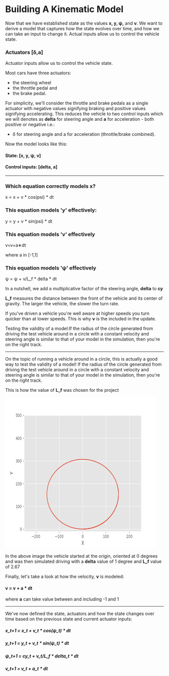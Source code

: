 # Building A Kinematic Model

Now that we have established state as the values **x, y, ψ,** and **v**. We want to derive a model that captures how the state evolves over time, and how we can take an input to change it. Actual inputs allow us to control the vehicle state. 

### Actuators [δ,a]

Actuator inputs allow us to control the vehicle state.

Most cars have three actuators:

- the steering wheel
- the throttle pedal and
- the brake pedal.

For simplicity, we'll consider the throttle and brake pedals as a single actuator with negative values signifying braking and positive values signifying accelerating. This reduces the vehicle to two control inputs which we will denotes as **delta** for steering angle and **a** for acceleration - both positive or negative i.e.:

- δ for steering angle and a for acceleration (throttle/brake combined).

Now the model looks like this:

#### State: [x, y, ψ, v]

#### Control inputs: [delta, a]

***

### Which equation correctly models x?

x = x + v * cos(psi) * dt

### This equation models 'y' effectively:

y = y + v * sin(psi) * dt

### This equation models 'v' effectively

v=v+a∗dt

where a in [-1,1]

### This equation models 'ψ' effectively

ψ = ψ + v/L_f * delta * dt

In a nutshell, we add a multiplicative factor of the steering angle, **delta** to **cy**

**L_f** measures the distance between the front of the vehicle and its center of gravity. The larger the vehicle, the slower the turn rate.

If you've driven a vehicle you're well aware at higher speeds you turn quicker than at lower speeds. This is why **v** is the included in the update.

Testing the validity of a model:If the radius of the circle generated from driving the test vehicle around in a circle with a constant velocity and steering angle is similar to that of your model in the simulation, then you're on the right track.

***

On the topic of running a vehicle around in a circle, this is actually a good way to test the validity of a model! If the radius of the circle generated from driving the test vehicle around in a circle with a constant velocity and steering angle is similar to that of your model in the simulation, then you're on the right track.

This is how the value of **L_f** was chosen for the project

![alt tag](imgs/circle.png)

In the above image the vehicle started at the origin, oriented at 0 degrees and was then simulated driving with a **delta** value of 1 degree and **L_f** value of 2.67

Finally, let's take a look at how the velocity, **v** is modeled:

#### v = v + a * dt

where **a** can take value between and including -1 and 1

***

We've now defined the state, actuators and how the state changes over time based on the previous state and current actuator inputs:

##### x_t+1 = x_t + v_t * cos(ψ_t) * dt

##### y_t+1 = y_t + v_t * sin(ψ_t) * dt

##### ψ_t+1 = cy_t + v_t/L_f * delta_t * dt

##### v_t+1 = v_t + a_t * dt
